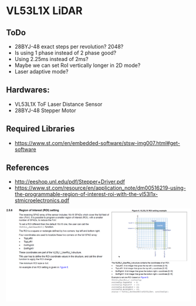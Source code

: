 # VL53L1X LiDAR



## ToDo

- 28BYJ-48 exact steps per revolution? 2048?
- Is using 1 phase instead of 2 phase good?
- Using 2.25ms instead of 2ms?
- Maybe we can set RoI vertically longer in 2D mode?
- Laser adaptive mode?



## Hardwares:

- VL53L1X  ToF Laser Distance Sensor
- 28BYJ-48 Stepper Motor



## Required Libraries

- https://www.st.com/en/embedded-software/stsw-img007.html#get-software



## References

- http://eeshop.unl.edu/pdf/Stepper+Driver.pdf
- https://www.st.com/resource/en/application_note/dm00516219-using-the-programmable-region-of-interest-roi-with-the-vl53l1x-stmicroelectronics.pdf



![roi](img/roi.png)

